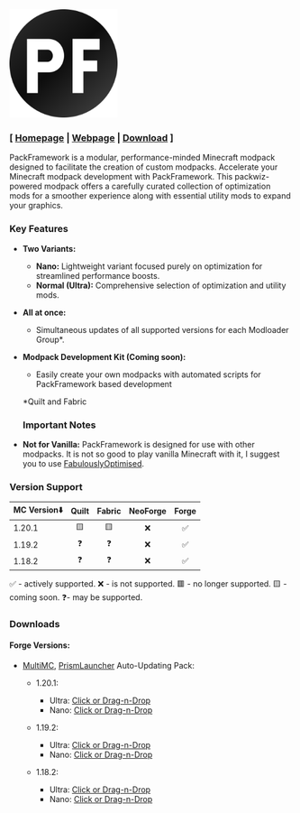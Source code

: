 <img title="" src="https://raw.githubusercontent.com/Den4enko/PackFramework/meta/logo.svg" alt="" width="128" height="128" data-align="center" style="zoom:150%;">

### [ [Homepage](https://den4enko.github.io/) | [Webpage](https://den4enko.github.io/posts/PackFramework/) | [Download](https://github.com/Den4enko/PackFramework?tab=readme-ov-file#downloads) ]

PackFramework is a modular, performance-minded Minecraft modpack designed to facilitate the creation of custom modpacks. Accelerate your Minecraft modpack development with PackFramework. This packwiz-powered modpack offers a carefully curated collection of optimization mods for a smoother experience along with essential utility mods to expand your graphics.

### Key Features

* **Two Variants:**
  
  * **Nano:** Lightweight variant focused purely on optimization for streamlined performance boosts.
  * **Normal (Ultra):** Comprehensive selection of optimization and utility mods.

* **All at once:**
  
  * Simultaneous updates of all supported versions for each Modloader Group*.

* **Modpack Development Kit (Coming soon):**
  
  * Easily create your own modpacks with automated scripts for PackFramework based development
  
  *Quilt and Fabric
  
  ### Important Notes

* **Not for Vanilla:** PackFramework is designed for use with other modpacks. It is not so good to play vanilla Minecraft with it, I suggest you to use [FabulouslyOptimised](https://download.fo/).

### Version Support

| MC Version⬇️ | Quilt | Fabric                         | NeoForge | Forge |
| ------------ |:-----:|:------------------------------:|:--------:|:-----:|
| 1.20.1       | 🟨    | 🟨 | ❌        | ✅     |
| 1.19.2       | ❓     | ❓                              | ❌        | ✅     |
| 1.18.2       | ❓     | ❓                              | ❌        | ✅     |

✅ - actively supported. ❌ - is not supported. 🟥 - no longer supported. 🟨 - coming soon. ❓- may be supported.

### Downloads

#### Forge Versions:

- [MultiMC](https://multimc.org/), [PrismLauncher](https://prismlauncher.org/) Auto-Updating Pack:
  
  - 1.20.1:
    
    - Ultra: [Click or Drag-n-Drop](https://den4enko.github.io/PackFramework/downloads/mmc/PackFramework-Forge-1.20.1-Ultra.zip)
    - Nano: [Click or Drag-n-Drop](https://den4enko.github.io/PackFramework/downloads/mmc/PackFramework-Forge-1.20.1-Nano.zip)
  
  - 1.19.2:
    
    - Ultra: [Click or Drag-n-Drop](https://den4enko.github.io/PackFramework/downloads/mmc/PackFramework-Forge-1.19.2-Ultra.zip)
    - Nano: [Click or Drag-n-Drop](https://den4enko.github.io/PackFramework/downloads/mmc/PackFramework-Forge-1.19.2-Nano.zip)
  
  - 1.18.2:
    
    - Ultra: [Click or Drag-n-Drop](https://den4enko.github.io/PackFramework/downloads/mmc/PackFramework-Forge-1.18.2-Ultra.zip)
    - Nano: [Click or Drag-n-Drop](https://den4enko.github.io/PackFramework/downloads/mmc/PackFramework-Forge-1.18.2-Nano.zip)
